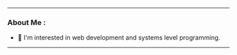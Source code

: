 

---

### About Me :

- :telescope: I'm interested in web development and systems level programming.

<!-- :zap: In my free time, . -->

---







<!--
**ChristianE00/ChristianE00** is a ✨ _special_ ✨ repository because its `README.md` (this file) appears on your GitHub profile.

https://media.giphy.com/media/v1.Y2lkPTc5MGI3NjExcTkwMms3eHRnOW9vZG12cDh1MWljeGlqc2RkcGZ1N3h5YnV6Y3AwaSZlcD12MV9pbnRlcm5hbF9naWZfYnlfaWQmY3Q9cw/M9gbBd9nbDrOTu1Mqx/giphy.gif
Here are some ideas to get you started:

- 🔭 I’m currently working on ...
- 🌱 I’m currently learning ...
- 👯 I’m looking to collaborate on ...
- 🤔 I’m looking for help with ...
- 💬 Ask me about ...
- 📫 How to reach me: ...
- 😄 Pronouns: ...
- ⚡ Fun fact: ...
-->
